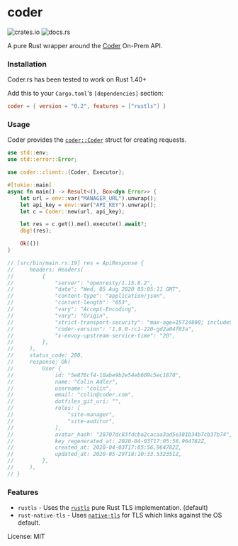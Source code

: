 # coder

![crates.io](https://img.shields.io/crates/v/coder.svg) ![docs.rs](https://docs.rs/coder/badge.svg)

A pure Rust wrapper around the [Coder](https://coder.com) On-Prem API.

### Installation

Coder.rs has been tested to work on Rust 1.40+

Add this to your `Cargo.toml`'s `[dependencies]` section:

```toml
coder = { version = "0.2", features = ["rustls"] }
```

### Usage

Coder provides the [`coder::Coder`](https://docs.rs/coder/latest/coder/client/struct.Coder.html)
struct for creating requests.

```rust
use std::env;
use std::error::Error;

use coder::client::{Coder, Executor};

#[tokio::main]
async fn main() -> Result<(), Box<dyn Error>> {
    let url = env::var("MANAGER_URL").unwrap();
    let api_key = env::var("API_KEY").unwrap();
    let c = Coder::new(url, api_key);

    let res = c.get().me().execute().await?;
    dbg!(res);

    Ok(())
}

// [src/bin/main.rs:19] res = ApiResponse {
//     headers: Headers(
//         {
//             "server": "openresty/1.15.8.2",
//             "date": "Wed, 05 Aug 2020 05:05:11 GMT",
//             "content-type": "application/json",
//             "content-length": "653",
//             "vary": "Accept-Encoding",
//             "vary": "Origin",
//             "strict-transport-security": "max-age=15724800; includeSubDomains",
//             "coder-version": "1.9.0-rc1-220-gd2a04f83a",
//             "x-envoy-upstream-service-time": "20",
//         },
//     ),
//     status_code: 200,
//     response: Ok(
//         User {
//             id: "5e876cf4-10abe9b2e54eb609c5ec1870",
//             name: "Colin Adler",
//             username: "colin",
//             email: "colin@coder.com",
//             dotfiles_git_uri: "",
//             roles: [
//                 "site-manager",
//                 "site-auditor",
//             ],
//             avatar_hash: "28707dc83fdcba2cacaa3ad5e381b34b7cb37b74",
//             key_regenerated_at: 2020-04-03T17:05:56.964782Z,
//             created_at: 2020-04-03T17:05:56.964782Z,
//             updated_at: 2020-05-29T18:10:33.532351Z,
//         },
//     ),
// }
```

### Features

* `rustls` - Uses the [`rustls`](https://docs.rs/rustls/) pure Rust TLS implementation. (default)
* `rust-native-tls` - Uses [`native-tls`](https://docs.rs/native-tls/) for TLS which links against the OS default.

License: MIT

